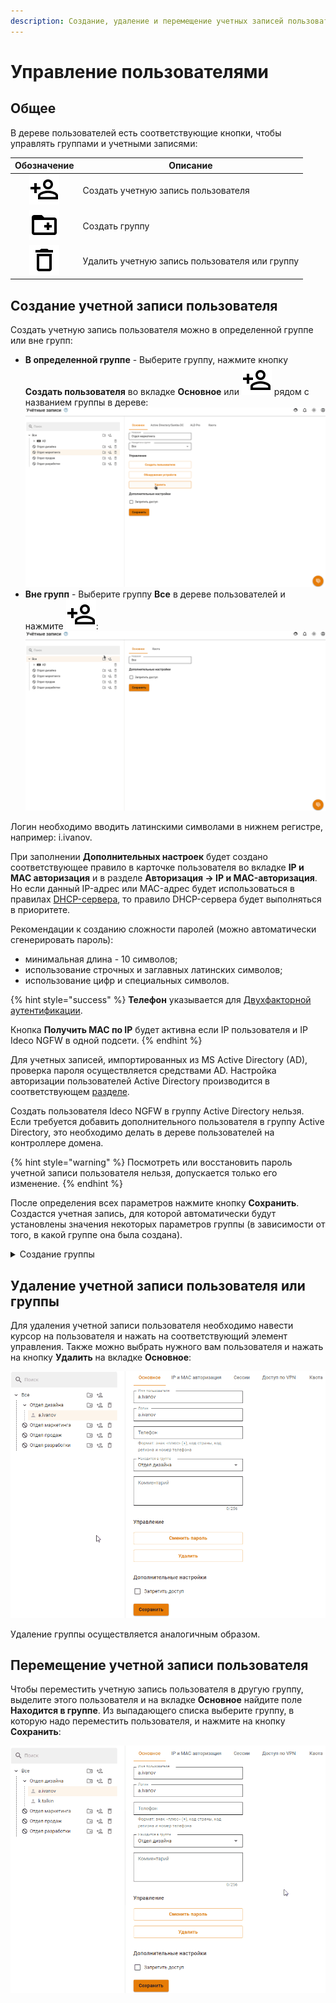 ```yaml
---
description: Создание, удаление и перемещение учетных записей пользователей.
---
```


# Управление пользователями

## Общее

В дереве пользователей есть соответствующие кнопки, чтобы управлять группами и учетными записями:

|                   Обозначение                   | Описание                                       |
| :---------------------------------------------: | ---------------------------------------------- |
| ![](../../../.gitbook/assets/icon-add-user.svg) | Создать учетную запись пользователя            |
|  ![](../../../.gitbook/assets/icon-folder.svg)  | Создать группу                                 |
|  ![](../../../.gitbook/assets/icon-delete.svg)  | Удалить учетную запись пользователя или группу |

## Создание учетной записи пользователя

Создать учетную запись пользователя можно в определенной группе или вне групп:

* **В определенной группе** - Выберите группу, нажмите кнопку **Создать пользователя** во вкладке **Основное** или ![](../../../.gitbook/assets/icon-add-user.svg) рядом с названием группы в дереве: ![](../../../.gitbook/assets/user-management.gif)
* **Вне групп** - Выберите группу **Все** в дереве пользователей и нажмите ![](../../../.gitbook/assets/icon-add-user.svg): ![](../../../.gitbook/assets/user-management4.gif)

Логин необходимо вводить латинскими символами в нижнем регистре, например: i.ivanov.

При заполнении **Дополнительных настроек** будет создано соответствующее правило в карточке пользователя во вкладке **IP и MAC авторизация** и в разделе **Авторизация -> IP и MAC-авторизация**.\
Но если данный IP-адрес или MAC-адрес будет использоваться в правилах [DHCP-сервера](../../services/dhcp.md), то правило DHCP-сервера будет выполняться в приоритете.

Рекомендации к созданию сложности паролей (можно автоматически сгенерировать пароль):

* минимальная длина - 10 символов;
* использование строчных и заглавных латинских символов;
* использование цифр и специальных символов.

{% hint style="success" %}
**Телефон** указывается для [Двухфакторной аутентификации](broken-reference).

Кнопка **Получить MAC по IP** будет активна если IP пользователя и IP Ideco NGFW в одной подсети.
{% endhint %}

Для учетных записей, импортированных из MS Active Directory (AD), проверка пароля осуществляется средствами AD. Настройка авторизации пользователей Active Directory производится в соответствующем [разделе](../active-directory/active-directory-user-authorization.md).

Создать пользователя Ideco NGFW в группу Active Directory нельзя. Если требуется добавить дополнительного пользователя в группу Active Directory, это необходимо делать в дереве пользователей на контроллере домена.

{% hint style="warning" %}
Посмотреть или восстановить пароль учетной записи пользователя нельзя, допускается только его изменение.
{% endhint %}

После определения всех параметров нажмите кнопку **Сохранить**. Создастся учетная запись, для которой автоматически будут установлены значения некоторых параметров группы (в зависимости от того, в какой группе она была создана).

<details>

<summary>Создание группы</summary>

Для создания группы нужно нажать на соответствующий элемент управления, который находятся справа от названия группы (можно создать как группу в корне дерева, так и дочернюю).

Откроется окно, в котором вам нужно будет указать название новой группы и нажать кнопку **Сохранить**. Пример добавления группы приведен ниже:

<img src="../../../.gitbook/assets/user-management1.gif" alt="" data-size="original">

</details>

## Удаление учетной записи пользователя или группы

Для удаления учетной записи пользователя необходимо навести курсор на пользователя и нажать на соответствующий элемент управления. Также можно выбрать нужного вам пользователя и нажать на кнопку **Удалить** на вкладке **Основное**:

![](../../../.gitbook/assets/user-management2.gif)

Удаление группы осуществляется аналогичным образом.

## Перемещение учетной записи пользователя

Чтобы переместить учетную запись пользователя в другую группу, выделите этого пользователя и на вкладке **Основное** найдите поле **Находится в группе**. Из выпадающего списка выберите группу, в которую надо переместить пользователя, и нажмите на кнопку **Сохранить**:

![](../../../.gitbook/assets/user-management3.gif)
